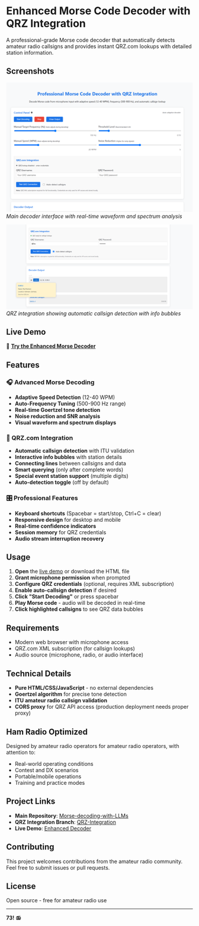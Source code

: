 # Enhanced Morse Code Decoder with QRZ Integration

A professional-grade Morse code decoder that automatically detects amateur radio callsigns and provides instant QRZ.com lookups with detailed station information.

## Screenshots

![Screenshot 1](screenshot1.png)
*Main decoder interface with real-time waveform and spectrum analysis*

![Screenshot 2](screenshot2.png) 
*QRZ integration showing automatic callsign detection with info bubbles*

## Live Demo

🔗 **[Try the Enhanced Morse Decoder](https://sparks72.github.io/Morse-decoding-with-LLMs/enhanced-morse-decoder.html)**

## Features

### 🎧 Advanced Morse Decoding
- **Adaptive Speed Detection** (12-40 WPM)
- **Auto-Frequency Tuning** (500-900 Hz range)
- **Real-time Goertzel tone detection**
- **Noise reduction and SNR analysis**
- **Visual waveform and spectrum displays**

### 📡 QRZ.com Integration
- **Automatic callsign detection** with ITU validation
- **Interactive info bubbles** with station details
- **Connecting lines** between callsigns and data
- **Smart querying** (only after complete words)
- **Special event station support** (multiple digits)
- **Auto-detection toggle** (off by default)

### 🎛️ Professional Features
- **Keyboard shortcuts** (Spacebar = start/stop, Ctrl+C = clear)
- **Responsive design** for desktop and mobile
- **Real-time confidence indicators**
- **Session memory** for QRZ credentials
- **Audio stream interruption recovery**

## Usage

1. **Open** the [live demo](https://sparks72.github.io/Morse-decoding-with-LLMs/enhanced-morse-decoder.html) or download the HTML file
2. **Grant microphone permission** when prompted
3. **Configure QRZ credentials** (optional, requires XML subscription)
4. **Enable auto-callsign detection** if desired
5. **Click "Start Decoding"** or press spacebar
6. **Play Morse code** - audio will be decoded in real-time
7. **Click highlighted callsigns** to see QRZ data bubbles

## Requirements

- Modern web browser with microphone access
- QRZ.com XML subscription (for callsign lookups)
- Audio source (microphone, radio, or audio interface)

## Technical Details

- **Pure HTML/CSS/JavaScript** - no external dependencies
- **Goertzel algorithm** for precise tone detection
- **ITU amateur radio callsign validation**
- **CORS proxy** for QRZ API access (production deployment needs proper proxy)

## Ham Radio Optimized

Designed by amateur radio operators for amateur radio operators, with attention to:
- Real-world operating conditions
- Contest and DX scenarios  
- Portable/mobile operations
- Training and practice modes

## Project Links

- **Main Repository**: [Morse-decoding-with-LLMs](https://github.com/Sparks72/Morse-decoding-with-LLMs)
- **QRZ Integration Branch**: [QRZ-Integration](https://github.com/Sparks72/Morse-decoding-with-LLMs/tree/QRZ-Integration)
- **Live Demo**: [Enhanced Decoder](https://sparks72.github.io/Morse-decoding-with-LLMs/enhanced-morse-decoder.html)

## Contributing

This project welcomes contributions from the amateur radio community. Feel free to submit issues or pull requests.

## License

Open source - free for amateur radio use

---
**73!** 📻
